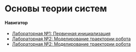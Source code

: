 # Основы теории систем

#### Навигатор
- [Лабораторная №1: Первичная инициализация](https://github.com/yanvaa/ots_practice_2025/blob/main/task_1.py)
- [Лабораторная №2: Моделирование траектории робота](https://github.com/yanvaa/ots_practice_2025/blob/main/task_2.py)
- [Лабораторная №2: Моделирование траектории робота](https://github.com/yanvaa/ots_practice_2025/blob/main/%D0%9E%D1%82%D1%87%D0%B5%D1%82%20%D0%BF%D0%BE%20%D0%BB%D0%B0%D0%B1%D0%BE%D1%80%D0%B0%D1%82%D0%BE%D1%80%D0%BD%D0%BE%D0%B9%20%D1%80%D0%B0%D0%B1%D0%BE%D1%82%D0%B5%203.docx)
